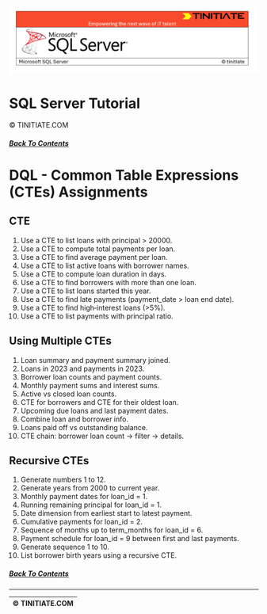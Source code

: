 ![SQL Server Tinitiate Image](../../../sqlserver-sql/sqlserver.png)

# SQL Server Tutorial
&copy; TINITIATE.COM

##### [Back To Contents](./README.md)

# DQL - Common Table Expressions (CTEs) Assignments

## CTE
1. Use a CTE to list loans with principal > 20000.
2. Use a CTE to compute total payments per loan.
3. Use a CTE to find average payment per loan.
4. Use a CTE to list active loans with borrower names.
5. Use a CTE to compute loan duration in days.
6. Use a CTE to find borrowers with more than one loan.
7. Use a CTE to list loans started this year.
8. Use a CTE to find late payments (payment_date > loan end date).
9. Use a CTE to find high‐interest loans (>5%).
10. Use a CTE to list payments with principal ratio.

## Using Multiple CTEs
1. Loan summary and payment summary joined.
2. Loans in 2023 and payments in 2023.
3. Borrower loan counts and payment counts.
4. Monthly payment sums and interest sums.
5. Active vs closed loan counts.
6. CTE for borrowers and CTE for their oldest loan.
7. Upcoming due loans and last payment dates.
8. Combine loan and borrower info.
9. Loans paid off vs outstanding balance.
10. CTE chain: borrower loan count → filter → details.

## Recursive CTEs
1. Generate numbers 1 to 12.
2. Generate years from 2000 to current year.
3. Monthly payment dates for loan_id = 1.
4. Running remaining principal for loan_id = 1.
5. Date dimension from earliest start to latest payment.
6. Cumulative payments for loan_id = 2.
7. Sequence of months up to term_months for loan_id = 6.
8. Payment schedule for loan_id = 9 between first and last payments.
9. Generate sequence 1 to 10.
10. List borrower birth years using a recursive CTE.

##### [Back To Contents](./README.md)
***
| &copy; TINITIATE.COM |
|----------------------|
